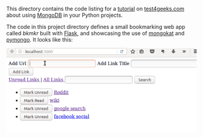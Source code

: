 
This directory contains the code listing for a
[tutorial](https://tests4geeks.com/tutorials/mongodb-tutorial-mongokat-pymongo/) 
on [test4geeks.com](http://tests4geeks.com/blog) about using
[MongoDB](http://mongodb.org) in your Python projects. 

The code in this project directory defines a small bookmarking web app
called *bkmkr* built with [Flask](http://flask.pocoo.org/), and
showcasing the use of
[mongokat](https://mongokat.readthedocs.io/en/latest/) and
[pymongo](http://api.mongodb.org/python/current/).  It looks like
this:

![bkmkr](bkmkr.gif)
